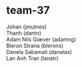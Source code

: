# team-37
Johan (jmutnes) \
Thanh (dantn) \
Adam Nils Giæver (adamng) \
Bleron Strana (blerons) \
Danela Sabamali (danelas) \
Lan Anh Tran (lanatr)
